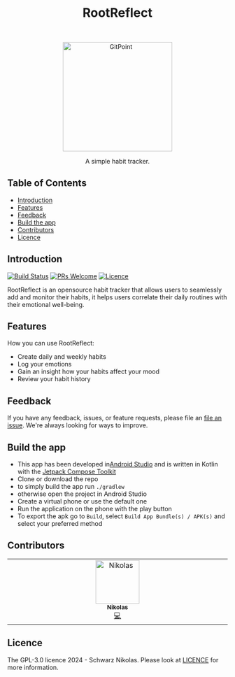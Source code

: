 
<h1 align="center"> RootReflect </h1> <br>
<p align="center">
  <a href="https://github.com/SchwarzNikolas/RootReflect">
    <img alt="GitPoint" title="GitPoint" src="https://github.com/SchwarzNikolas/RootReflect/raw/GOOD-11_Sprint5/app/src/main/res/mipmap-xxxhdpi/logo_round.webp" width="250">
  </a>
</p>

<p align="center">
  A simple habit tracker.
</p>

<!--p align="center">
  <a href="Link to an appstore">
    <img alt="Get it on an appstore" title="Appstore" src="appstoreimagelink" width="140">
  </a>
</p-->

## Table of Contents

- [Introduction](#introduction)
- [Features](#features)
- [Feedback](#feedback)
- [Build the app](#build-the-app)
- [Contributors](#contributors)
- [Licence](#licence)

## Introduction

[![Build Status](https://img.shields.io/github/actions/workflow/status/SchwarzNikolas/RootReflect/build.yml
)](https://github.com/SchwarzNikolas/RootReflect/actions/workflows/build.yml)
[![PRs Welcome](https://img.shields.io/badge/PRs-welcome-brightgreen.svg?style=flat-square)](http://makeapullrequest.com)
[![Licence](https://img.shields.io/github/license/SchwarzNikolas/RootReflect
)](https://github.com/SchwarzNikolas/RootReflect/blob/main/LICENCE)

RootReflect is an opensource habit tracker that allows users to seamlessly add and monitor their habits, it helps users correlate their daily routines with their emotional well-being.


<!--p align="center">
  <img src = "overwiew image" width=350>
</p-->

## Features

How you can use RootReflect:

* Create daily and weekly habits
* Log your emotions
* Gain an insight how your habits affect your mood
* Review your habit history

<!--p align="center">
  <img src = "imagelink" width=700>
</p>

<p align="center">
  <img src = "imagelink" width=700>
</p-->

## Feedback

If you have any feedback, issues, or feature requests, please file an [file an issue](https://github.com/SchwarzNikolas/RootReflect/issues/new).  We're always looking for ways to improve.

## Build the app

- This app has been developed in[Android Studio](https://developer.android.com/studio) and is written in Kotlin with the [Jetpack Compose Toolkit](https://developer.android.com/develop/ui/compose)
- Clone or download the repo
- to simply build the app run `./gradlew`
- otherwise open the project in Android Studio
- Create a virtual phone or use the default one
- Run the application on the phone with the play button
- To export the apk go to `Build`, select `Build App Bundle(s) / APK(s)` and select your preferred method

## Contributors

<!-- ALL-CONTRIBUTORS-LIST:START - Do not remove or modify this section -->
<!-- prettier-ignore-start -->
<!-- markdownlint-disable -->
<table>
  <tbody>
    <tr>
      <td align="center" valign="top" width="14.28%"><a href="https://github.com/SchwarzNikolas"><img src="https://avatars.githubusercontent.com/u/71844580?v=4?s=100" width="100px;" alt="Nikolas"/><br /><sub><b>Nikolas</b></sub></a><br /><a href="https://github.com/SchwarzNikolas/RootReflect/commits?author=SchwarzNikolas" title="Code">💻</a></td>
    </tr>
  </tbody>
</table>

<!-- markdownlint-restore -->
<!-- prettier-ignore-end -->

<!-- ALL-CONTRIBUTORS-LIST:END -->


## Licence

The GPL-3.0 licence 2024 - Schwarz Nikolas. Please look at [LICENCE](https://github.com/SchwarzNikolas/RootReflect/blob/main/LICENCE) for more information.
